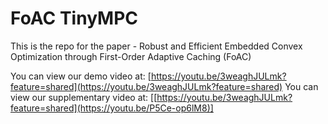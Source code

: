 # FoAC TinyMPC

This is the repo for the paper - Robust and Efficient Embedded Convex Optimization
through First-Order Adaptive Caching (FoAC)

You can view our demo video at: [https://youtu.be/3weaghJULmk?feature=shared](https://youtu.be/3weaghJULmk?feature=shared)
You can view our supplementary video at: [[https://youtu.be/3weaghJULmk?feature=shared](https://youtu.be/P5Ce-op6lM8)]

